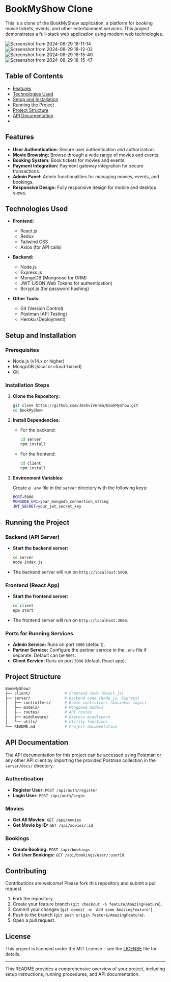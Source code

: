 # BookMyShow Clone

This is a clone of the BookMyShow application, a platform for booking movie tickets, events, and other entertainment services. This project demonstrates a full-stack web application using modern web technologies.

![Screenshot from 2024-08-29 18-11-14](https://github.com/user-attachments/assets/d4d71ad8-8f38-49b6-98d1-3c84c1a82fd9)
![Screenshot from 2024-08-29 18-12-02](https://github.com/user-attachments/assets/8032722c-5d64-44bf-aa04-0b3115fbb49a)
![Screenshot from 2024-08-29 18-15-40](https://github.com/user-attachments/assets/0e4d87c3-72dc-4bf4-b54c-9b62ee3fe700)
![Screenshot from 2024-08-29 18-15-47](https://github.com/user-attachments/assets/5db94be6-5773-4924-a579-421af74605d7)



## Table of Contents

- [Features](#features)
- [Technologies Used](#technologies-used)
- [Setup and Installation](#setup-and-installation)
- [Running the Project](#running-the-project)
- [Project Structure](#project-structure)
- [API Documentation](#api-documentation)
- 
## Features

- **User Authentication:** Secure user authentication and authorization.
- **Movie Browsing:** Browse through a wide range of movies and events.
- **Booking System:** Book tickets for movies and events.
- **Payment Integration:** Payment gateway integration for secure transactions.
- **Admin Panel:** Admin functionalities for managing movies, events, and bookings.
- **Responsive Design:** Fully responsive design for mobile and desktop views.

## Technologies Used

- **Frontend:**
  - React.js
  - Redux
  - Tailwind CSS
  - Axios (for API calls)

- **Backend:**
  - Node.js
  - Express.js
  - MongoDB (Mongoose for ORM)
  - JWT (JSON Web Tokens for authentication)
  - Bcrypt.js (for password hashing)

- **Other Tools:**
  - Git (Version Control)
  - Postman (API Testing)
  - Heroku (Deployment)

## Setup and Installation

### Prerequisites

- Node.js (v14.x or higher)
- MongoDB (local or cloud-based)
- Git

### Installation Steps

1. **Clone the Repository:**
   
   ```bash
   git clone https://github.com/JanhviVerma/BookMyShow.git
   cd BookMyShow
   ```

2. **Install Dependencies:**

   - For the backend:

     ```bash
     cd server
     npm install
     ```

   - For the frontend:

     ```bash
     cd client
     npm install
     ```

3. **Environment Variables:**

   Create a `.env` file in the `server` directory with the following keys:

   ```bash
   PORT=5000
   MONGODB_URI=your_mongodb_connection_string
   JWT_SECRET=your_jwt_secret_key
   ```

## Running the Project

### Backend (API Server)

- **Start the backend server:**

  ```bash
  cd server
  node index.js
  ```

- The backend server will run on `http://localhost:5000`.

### Frontend (React App)

- **Start the frontend server:**

  ```bash
  cd client
  npm start
  ```

- The frontend server will run on `http://localhost:3000`.

### Ports for Running Services

- **Admin Service:** Runs on port `5000` (default).
- **Partner Service:** Configure the partner service in the `.env` file if separate. Default can be `5001`.
- **Client Service:** Runs on port `3000` (default React app).

## Project Structure

```bash
BookMyShow/
├── client/               # Frontend code (React.js)
├── server/               # Backend code (Node.js, Express)
│   ├── controllers/      # Route controllers (business logic)
│   ├── models/           # Mongoose models
│   ├── routes/           # API routes
│   ├── middleware/       # Express middleware
│   └── utils/            # Utility functions
└── README.md             # Project documentation
```

## API Documentation

The API documentation for this project can be accessed using Postman or any other API client by importing the provided Postman collection in the `server/docs/` directory.

### Authentication

- **Register User:** `POST /api/auth/register`
- **Login User:** `POST /api/auth/login`

### Movies

- **Get All Movies:** `GET /api/movies`
- **Get Movie by ID:** `GET /api/movies/:id`

### Bookings

- **Create Booking:** `POST /api/bookings`
- **Get User Bookings:** `GET /api/bookings/user/:userId`

## Contributing

Contributions are welcome! Please fork this repository and submit a pull request.

1. Fork the repository.
2. Create your feature branch (`git checkout -b feature/AmazingFeature`).
3. Commit your changes (`git commit -m 'Add some AmazingFeature'`).
4. Push to the branch (`git push origin feature/AmazingFeature`).
5. Open a pull request.

## License

This project is licensed under the MIT License - see the [LICENSE](LICENSE) file for details.

---

This README provides a comprehensive overview of your project, including setup instructions, running procedures, and API documentation.

